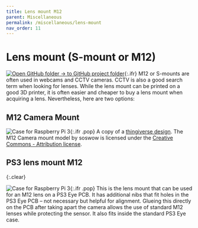 ```yaml
---
title: Lens mount M12
parent: Miscellaneous
permalink: /miscellaneous/lens-mount
nav_order: 11
---
```


# Lens mount (S-mount or M12)

[![Open GitHub folder]({{site.baseurl}}/assets/img/GitHub-Mark-32px.png) → to GitHub project folder](https://github.com/reiserlab/Fly-Lab-Gear/tree/main/Miscellaneous/Holder_Tablet){:.ifr}
M12 or S-mounts are often used in webcams and CCTV cameras. CCTV is also a good search term when looking for lenses. While the lens mount can be printed on a good 3D printer, it is often easier and cheaper to buy a lens mount when acquiring a lens. Nevertheless, here are two options:

## M12 Camera Mount

![Case for Raspberry Pi 3]({{site.baseurl}}/assets/img/Miscellaneous/Lens-mount_M12/M12_Lens_Mount.png){:.ifr .pop}
A copy of a [thingiverse design](https://www.thingiverse.com/thing:2376689). The M12 Camera mount model by soswow is licensed under the [Creative Commons - Attribution license](http://creativecommons.org/licenses/by/3.0/).

## PS3 lens mount M12
{:.clear}

![Case for Raspberry Pi 3]({{site.baseurl}}/assets/img/Miscellaneous/Lens-mount_M12/Adapter_PS-eye_Lens-mount.png){:.ifr .pop}
This is the lens mount that can be used for an M12 lens on a PS3 Eye PCB. It has additional nibs that fit holes in the PS3 Eye PCB – not necessary but helpful for alignment. Glueing this directly on the PCB after taking apart the camera allows the use of standard M12 lenses while protecting the sensor. It also fits inside the standard PS3 Eye case.
